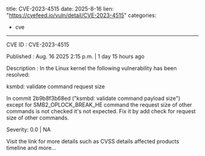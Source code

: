  
title: CVE-2023-4515
date: 2025-8-16
lien: "https://cvefeed.io/vuln/detail/CVE-2023-4515"
categories:
  - cve
---

CVE ID : CVE-2023-4515

Published :  Aug. 16
2025
2:15 p.m. | 1 day
15 hours ago

Description : In the Linux kernel
the following vulnerability has been resolved:

ksmbd: validate command request size

In commit 2b9b8f3b68ed ("ksmbd: validate command payload size")
except
for SMB2_OPLOCK_BREAK_HE command
the request size of other commands
is not checked
it's not expected. Fix it by add check for request
size of other commands.

Severity: 0.0 | NA

Visit the link for more details
such as CVSS details
affected products
timeline
and more...
